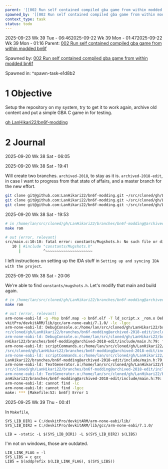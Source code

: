 ```yaml
---
parent: '[[002 Run self contained compiled gba game from within modded bn6f]]'
spawned_by: '[[002 Run self contained compiled gba game from within modded bn6f]]'
context_type: task
status: todo
---
```


2025-09-23 Wk 39 Tue - 06:462025-09-22 Wk 39 Mon - 01:472025-09-22 Wk 39 Mon - 01:16
Parent: [002 Run self contained compiled gba game from within modded bn6f](../002%20Run%20self%20contained%20compiled%20gba%20game%20from%20within%20modded%20bn6f.md)

Spawned by: [002 Run self contained compiled gba game from within modded bn6f](../002%20Run%20self%20contained%20compiled%20gba%20game%20from%20within%20modded%20bn6f.md)

Spawned in: [<a name="spawn-task-e1d8b2" />^spawn-task-e1d8b2](../002%20Run%20self%20contained%20compiled%20gba%20game%20from%20within%20modded%20bn6f.md#spawn-task-e1d8b2)

# 1 Objective

Setup the repository on my system, try to get it to work again, archive old content and put a simple GBA C game in for testing.

[gh LanHikari22/bn6f-modding](https://github.com/LanHikari22/bn6f-modding)

# 2 Journal

2025-09-20 Wk 38 Sat - 06:05

2025-09-20 Wk 38 Sat - 19:41

Will create two branches. `archived-2018`, to stay as it is. `archived-2018-edit`, in case I want to progress from that state of affairs, and a master branch for the new effort.

````sh
git clone git@github.com:LanHikari22/bn6f-modding.git ~/src/cloned/gh/LanHikari22/branches/bn6f-modding@archived-2018
git clone git@github.com:LanHikari22/bn6f-modding.git ~/src/cloned/gh/LanHikari22/branches/bn6f-modding@archived-2018-edit
git clone git@github.com:LanHikari22/bn6f-modding.git ~/src/cloned/gh/LanHikari22/bn6f-modding
````

2025-09-20 Wk 38 Sat - 19:53

````sh
# in /home/lan/src/cloned/gh/LanHikari22/branches/bn6f-modding@archived-2018-edit
make rom

# out (error, relevant)
src/main.c:10:10: fatal error: constants/Mugshots.h: No such file or directory
   10 | #include "constants/Mugshots.h"
      |          ^~~~~~~~~~~~~~~~~~~~~~
````

I left instructions on setting up the IDA stuff in `Setting up and syncing IDA with the project`.

2025-09-20 Wk 38 Sat - 20:06

We're able to find `constants/mugshots.h`. Let's modify that main and build again.

````sh
# in /home/lan/src/cloned/gh/LanHikari22/branches/bn6f-modding@archived-2018-edit
make rom

# out (error, relevant)
arm-none-eabi-ld -g -Map bn6f.map -o bn6f.elf -T ld_script.x _rom.o DebugConsole.o main.o scriptCommands.o str.o TextGenerator.o -static -L C:/devkitPro/devkitARM/arm-none-eabi/lib/ -L C:/de
vkitPro/devkitARM/lib/gcc/arm-none-eabi/7.1.0/ -lc -lgcc
arm-none-eabi-ld: DebugConsole.o:/home/lan/src/cloned/gh/LanHikari22/branches/bn6f-modding@archived-2018-edit/include/main.h:13: multiple definition of `onStart_executed'; main.o:/home/lan/s
rc/cloned/gh/LanHikari22/branches/bn6f-modding@archived-2018-edit/include/main.h:13: first defined here
arm-none-eabi-ld: DebugConsole.o:/home/lan/src/cloned/gh/LanHikari22/branches/bn6f-modding@archived-2018-edit/include/main.h:79: multiple definition of `p'; main.o:/home/lan/src/cloned/gh/La
nHikari22/branches/bn6f-modding@archived-2018-edit/include/main.h:79: first defined here
arm-none-eabi-ld: scriptCommands.o:/home/lan/src/cloned/gh/LanHikari22/branches/bn6f-modding@archived-2018-edit/include/main.h:13: multiple definition of `onStart_executed'; main.o:/home/lan
/src/cloned/gh/LanHikari22/branches/bn6f-modding@archived-2018-edit/include/main.h:13: first defined here
arm-none-eabi-ld: scriptCommands.o:/home/lan/src/cloned/gh/LanHikari22/branches/bn6f-modding@archived-2018-edit/include/main.h:79: multiple definition of `p'; main.o:/home/lan/src/cloned/gh/
LanHikari22/branches/bn6f-modding@archived-2018-edit/include/main.h:79: first defined here
arm-none-eabi-ld: TextGenerator.o:/home/lan/src/cloned/gh/LanHikari22/branches/bn6f-modding@archived-2018-edit/include/main.h:13: multiple definition of `onStart_executed'; main.o:/home/lan/
src/cloned/gh/LanHikari22/branches/bn6f-modding@archived-2018-edit/include/main.h:13: first defined here
arm-none-eabi-ld: TextGenerator.o:/home/lan/src/cloned/gh/LanHikari22/branches/bn6f-modding@archived-2018-edit/include/main.h:79: multiple definition of `p'; main.o:/home/lan/src/cloned/gh/L
anHikari22/branches/bn6f-modding@archived-2018-edit/include/main.h:79: first defined here
arm-none-eabi-ld: cannot find -lc
arm-none-eabi-ld: cannot find -lgcc
make: *** [Makefile:52: bn6f] Error 1
````

2025-09-25 Wk 39 Thu - 00:41

In `Makefile`,

````
SYS_LIB_DIR1 = C:/devkitPro/devkitARM/arm-none-eabi/lib/
SYS_LIB_DIR2 = C:/devkitPro/devkitARM/lib/gcc/arm-none-eabi/7.1.0/

LIB = -static -L $(SYS_LIB_DIR1) -L $(SYS_LIB_DIR2) $(LIBS)
````

I'm not on windows, those are outdated.

````
LIB_LINK_FLAG = -l
SYS_LIBS = c gcc
LIBS = $(addprefix $(LIB_LINK_FLAG), $(SYS_LIBS))
````

